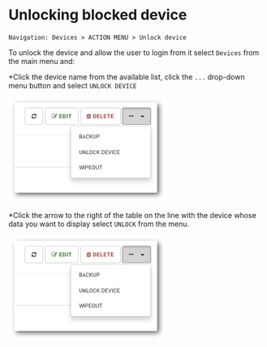 # Unlocking blocked device

```text
Navigation: Devices > ACTION MENU > Unlock device
```

To unlock the device and allow the user to login from it select `Devices` from the main menu and:

\*Click the device name from the available list, click the `...` drop-down menu button and select `UNLOCK DEVICE`

![](../../.gitbook/assets/device_menu_unlock_s.png)

\*Click the arrow to the right of the table on the line with the device whose data you want to display select `UNLOCK` from the menu.

![](../../.gitbook/assets/device_menu_unlock_s%20%283%29.png)

